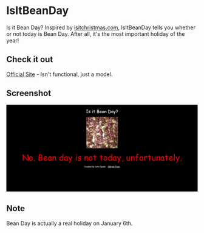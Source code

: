 # IsItBeanDay
Is it Bean Day? Inspired by [isitchristmas.com](https://isitchristmas.com), IsItBeanDay tells you whether or not today is Bean Day. After all, it's the most important holiday of the year!

## Check it out
[Official Site](https://johnspahr.github.io/IsItBeanDay/IsItBeanDay) - Isn't functional, just a model.

## Screenshot
![Screenshot](https://github.com/JohnSpahr/IsItBeanDay/blob/master/BeanDay.PNG?raw=true)

## Note
Bean Day is actually a real holiday on January 6th.
